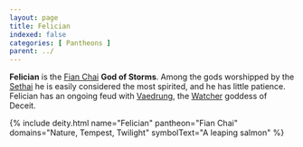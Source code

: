 ```yaml
---
layout: page
title: Felician
indexed: false
categories: [ Pantheons ]
parent: ../
---
```

**Felician** is the [Fian Chai](../fian_chai/) **God of Storms**. Among the gods worshipped by the [Sethai](/races/sethai/) he is easily considered the most spirited, and he has little patience. Felician has an ongoing feud with [Vaedrung](/pantheons/watchers/vaedrung/), the [Watcher](/pantheons/watchers/) goddess of Deceit.

{% include deity.html name="Felician"
pantheon="Fian Chai"
domains="Nature, Tempest, Twilight" symbolText="A leaping salmon" %}